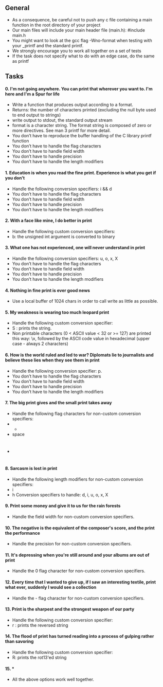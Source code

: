 ## General
- As a consequence, be careful not to push any c file containing a main function in the root directory of your project
- Our main files will include your main header file (main.h): #include main.h
- You might want to look at the gcc flag -Wno-format when testing with your _printf and the standard printf.
- We strongly encourage you to work all together on a set of tests
- If the task does not specify what to do with an edge case, do the same as printf

## Tasks

#### 0. I'm not going anywhere. You can print that wherever you want to. I'm here and I'm a Spur for life
- Write a function that produces output according to a format.
- Returns: the number of characters printed (excluding the null byte used to end output to strings)
- write output to stdout, the standard output stream
- format is a character string. The format string is composed of zero or more directives. See man 3 printf for more detail.
- You don’t have to reproduce the buffer handling of the C library printf function
- You don’t have to handle the flag characters
- You don’t have to handle field width
- You don’t have to handle precision
- You don’t have to handle the length modifiers

#### 1. Education is when you read the fine print. Experience is what you get if you don't
- Handle the following conversion specifiers: i && d
- You don’t have to handle the flag characters
- You don’t have to handle field width
- You don’t have to handle precision
- You don’t have to handle the length modifiers

#### 2. With a face like mine, I do better in print
- Handle the following custom conversion specifiers:
- b: the unsigned int argument is converted to binary

#### 3. What one has not experienced, one will never understand in print
- Handle the following conversion specifiers: u, o, x, X
- You don’t have to handle the flag characters
- You don’t have to handle field width
- You don’t have to handle precision
- You don’t have to handle the length modifiers

#### 4. Nothing in fine print is ever good news
- Use a local buffer of 1024 chars in order to call write as little as possible.

#### 5. My weakness is wearing too much leopard print
- Handle the following custom conversion specifier:
- S : prints the string.
- Non printable characters (0 < ASCII value < 32 or >= 127) are printed this way: \x, followed by the ASCII code value in hexadecimal (upper case - always 2 characters)

#### 6. How is the world ruled and led to war? Diplomats lie to journalists and believe these lies when they see them in print
- Handle the following conversion specifier: p.
- You don’t have to handle the flag characters
- You don’t have to handle field width
- You don’t have to handle precision
- You don’t have to handle the length modifiers

#### 7. The big print gives and the small print takes away
- Handle the following flag characters for non-custom conversion specifiers:
- +
- space
- #

#### 8. Sarcasm is lost in print
- Handle the following length modifiers for non-custom conversion specifiers:
- i
- h
Conversion specifiers to handle: d, i, u, o, x, X

#### 9. Print some money and give it to us for the rain forests
- Handle the field width for non-custom conversion specifiers.

#### 10. The negative is the equivalent of the composer's score, and the print the performance
- Handle the precision for non-custom conversion specifiers.

#### 11. It's depressing when you're still around and your albums are out of print
- Handle the 0 flag character for non-custom conversion specifiers.

#### 12. Every time that I wanted to give up, if I saw an interesting textile, print what ever, suddenly I would see a collection
- Handle the - flag character for non-custom conversion specifiers.

#### 13. Print is the sharpest and the strongest weapon of our party
- Handle the following custom conversion specifier:
- r : prints the reversed string

#### 14. The flood of print has turned reading into a process of gulping rather than savoring
- Handle the following custom conversion specifier:
- R: prints the rot13'ed string

#### 15. *
- All the above options work well together.

